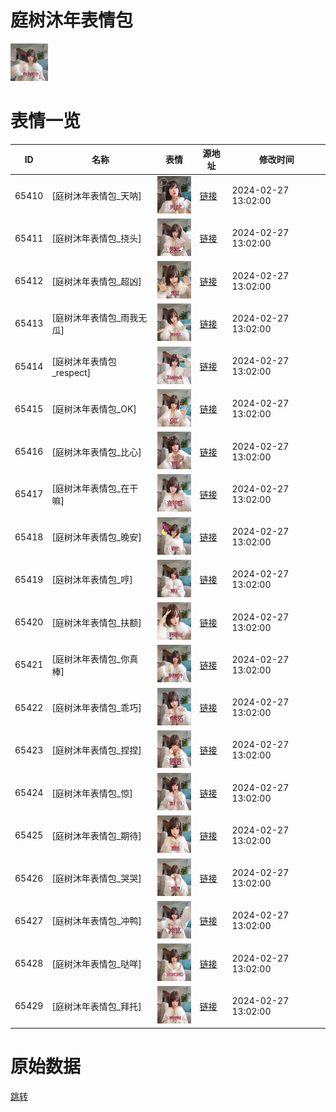 # 庭树沐年表情包

<img src="./cover.png" height="60" alt="cover" />

# 表情一览

|ID|名称|表情|源地址|修改时间|
|----|----|----|----|----|
|65410|[庭树沐年表情包_天呐]|<img src="./pic/065410_%5B庭树沐年表情包_天呐%5D.png" height="60" alt="天呐"/>|[链接](https://i0.hdslb.com/bfs/garb/aabe147ba62d71970fbd1ce5f3a0ab25649b24b8.png)|2024-02-27 13:02:00|
|65411|[庭树沐年表情包_挠头]|<img src="./pic/065411_%5B庭树沐年表情包_挠头%5D.png" height="60" alt="挠头"/>|[链接](https://i0.hdslb.com/bfs/garb/3f5b061aea517c9d613d3c4274b892826a8be074.png)|2024-02-27 13:02:00|
|65412|[庭树沐年表情包_超凶]|<img src="./pic/065412_%5B庭树沐年表情包_超凶%5D.png" height="60" alt="超凶"/>|[链接](https://i0.hdslb.com/bfs/garb/6befddf5b0835bc5a15eaf1a0404cea9b5eafab0.png)|2024-02-27 13:02:00|
|65413|[庭树沐年表情包_雨我无瓜]|<img src="./pic/065413_%5B庭树沐年表情包_雨我无瓜%5D.png" height="60" alt="雨我无瓜"/>|[链接](https://i0.hdslb.com/bfs/garb/06f8be398c1cfe0c3748ea3eb3729f836ab5e1c4.png)|2024-02-27 13:02:00|
|65414|[庭树沐年表情包_respect]|<img src="./pic/065414_%5B庭树沐年表情包_respect%5D.png" height="60" alt="respect"/>|[链接](https://i0.hdslb.com/bfs/garb/44e802a59829cbec22b71c5f57f382e48220de7c.png)|2024-02-27 13:02:00|
|65415|[庭树沐年表情包_OK]|<img src="./pic/065415_%5B庭树沐年表情包_OK%5D.png" height="60" alt="OK"/>|[链接](https://i0.hdslb.com/bfs/garb/c5c33d332e4878441a0d362e097426e27c9e84de.png)|2024-02-27 13:02:00|
|65416|[庭树沐年表情包_比心]|<img src="./pic/065416_%5B庭树沐年表情包_比心%5D.png" height="60" alt="比心"/>|[链接](https://i0.hdslb.com/bfs/garb/154f329244c945e73fc7c09dbce5b895d44cbab7.png)|2024-02-27 13:02:00|
|65417|[庭树沐年表情包_在干嘛]|<img src="./pic/065417_%5B庭树沐年表情包_在干嘛%5D.png" height="60" alt="在干嘛"/>|[链接](https://i0.hdslb.com/bfs/garb/683f34a7cc0b9520eedcda04ced2e94b3df2607f.png)|2024-02-27 13:02:00|
|65418|[庭树沐年表情包_晚安]|<img src="./pic/065418_%5B庭树沐年表情包_晚安%5D.png" height="60" alt="晚安"/>|[链接](https://i0.hdslb.com/bfs/garb/f015def4ae9e53b03d44479f8dc16c61c6625232.png)|2024-02-27 13:02:00|
|65419|[庭树沐年表情包_哼]|<img src="./pic/065419_%5B庭树沐年表情包_哼%5D.png" height="60" alt="哼"/>|[链接](https://i0.hdslb.com/bfs/garb/e37edc660764edd416e946d3b1b38a49d58aeaff.png)|2024-02-27 13:02:00|
|65420|[庭树沐年表情包_扶额]|<img src="./pic/065420_%5B庭树沐年表情包_扶额%5D.png" height="60" alt="扶额"/>|[链接](https://i0.hdslb.com/bfs/garb/9d31afa3811e00a7710270d85225d1d504ceca64.png)|2024-02-27 13:02:00|
|65421|[庭树沐年表情包_你真棒]|<img src="./pic/065421_%5B庭树沐年表情包_你真棒%5D.png" height="60" alt="你真棒"/>|[链接](https://i0.hdslb.com/bfs/garb/43055c39aab09680b066eda3157601e9b158ed84.png)|2024-02-27 13:02:00|
|65422|[庭树沐年表情包_乖巧]|<img src="./pic/065422_%5B庭树沐年表情包_乖巧%5D.png" height="60" alt="乖巧"/>|[链接](https://i0.hdslb.com/bfs/garb/63ad47509ea0331f67f134f2ebf9dcdb89c0f27d.png)|2024-02-27 13:02:00|
|65423|[庭树沐年表情包_捏捏]|<img src="./pic/065423_%5B庭树沐年表情包_捏捏%5D.png" height="60" alt="捏捏"/>|[链接](https://i0.hdslb.com/bfs/garb/89ce682f86f345b5469927caa0a38e1f4a706853.png)|2024-02-27 13:02:00|
|65424|[庭树沐年表情包_惊]|<img src="./pic/065424_%5B庭树沐年表情包_惊%5D.png" height="60" alt="惊"/>|[链接](https://i0.hdslb.com/bfs/garb/71ad20ea012423110601835fab4b7d636399fd44.png)|2024-02-27 13:02:00|
|65425|[庭树沐年表情包_期待]|<img src="./pic/065425_%5B庭树沐年表情包_期待%5D.png" height="60" alt="期待"/>|[链接](https://i0.hdslb.com/bfs/garb/146facf9cd0779cd1d3a5af97c67ef10f88ef269.png)|2024-02-27 13:02:00|
|65426|[庭树沐年表情包_哭哭]|<img src="./pic/065426_%5B庭树沐年表情包_哭哭%5D.png" height="60" alt="哭哭"/>|[链接](https://i0.hdslb.com/bfs/garb/149b7749a0dcefdee606918b1a58dc83c63214d5.png)|2024-02-27 13:02:00|
|65427|[庭树沐年表情包_冲鸭]|<img src="./pic/065427_%5B庭树沐年表情包_冲鸭%5D.png" height="60" alt="冲鸭"/>|[链接](https://i0.hdslb.com/bfs/garb/62b152dd92ab0625067724f0b5b0162e5a170e9e.png)|2024-02-27 13:02:00|
|65428|[庭树沐年表情包_哒咩]|<img src="./pic/065428_%5B庭树沐年表情包_哒咩%5D.png" height="60" alt="哒咩"/>|[链接](https://i0.hdslb.com/bfs/garb/cdc274f4d4f6a49d0bb531cea2dec3e3dbb71964.png)|2024-02-27 13:02:00|
|65429|[庭树沐年表情包_拜托]|<img src="./pic/065429_%5B庭树沐年表情包_拜托%5D.png" height="60" alt="拜托"/>|[链接](https://i0.hdslb.com/bfs/garb/c389f7047e8290afbbcb9bf9ddccb6e06dc29e8f.png)|2024-02-27 13:02:00|

# 原始数据

[跳转](./raw.json)

